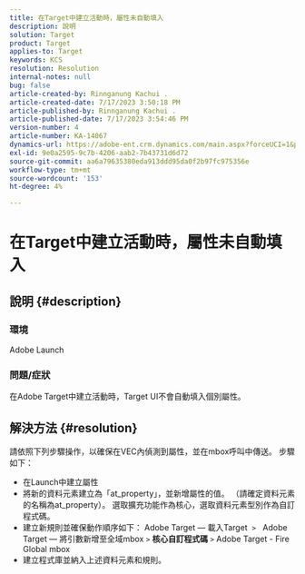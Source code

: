 ```yaml
---
title: 在Target中建立活動時，屬性未自動填入
description: 說明
solution: Target
product: Target
applies-to: Target
keywords: KCS
resolution: Resolution
internal-notes: null
bug: false
article-created-by: Rinnganung Kachui .
article-created-date: 7/17/2023 3:50:18 PM
article-published-by: Rinnganung Kachui .
article-published-date: 7/17/2023 3:54:46 PM
version-number: 4
article-number: KA-14067
dynamics-url: https://adobe-ent.crm.dynamics.com/main.aspx?forceUCI=1&pagetype=entityrecord&etn=knowledgearticle&id=342d78a0-b924-ee11-9cbd-6045bd006b4b
exl-id: 9e0a2595-9c7b-4206-aab2-7b43731d6d72
source-git-commit: aa6a79635380eda913ddd95da0f2b97fc975356e
workflow-type: tm+mt
source-wordcount: '153'
ht-degree: 4%

---
```


# 在Target中建立活動時，屬性未自動填入

## 說明 {#description}




### 環境



Adobe Launch



### 問題/症狀



在Adobe Target中建立活動時，Target UI不會自動填入個別屬性。


## 解決方法 {#resolution}


請依照下列步驟操作，以確保在VEC內偵測到屬性，並在mbox呼叫中傳送。 步驟如下：

- 在Launch中建立屬性
- 將新的資料元素建立為「at_property」，並新增屬性的值。 （請確定資料元素的名稱為at_property）。 選取擴充功能作為核心，選取資料元素型別作為自訂程式碼。
- 建立新規則並確保動作順序如下： Adobe Target — 載入Target  `>`   Adobe Target — 將引數新增至全域mbox `>`  <b>核心自訂程式碼</b> `>`  Adobe Target - Fire Global mbox
- 建立程式庫並納入上述資料元素和規則。
